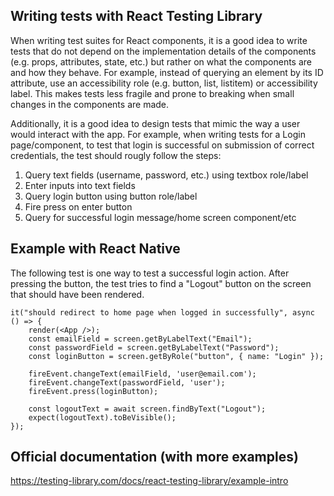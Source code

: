 ## Writing tests with React Testing Library

When writing test suites for React components, it is a good idea to write tests that do not depend on the implementation details of the components (e.g. props, attributes, state, etc.) but rather on what the components are and how they behave. For example, instead of querying an element by its ID attribute, use an accessibility role (e.g. button, list, listitem) or accessibility label. This makes tests less fragile and prone to breaking when small changes in the components are made.

Additionally, it is a good idea to design tests that mimic the way a user would interact with the app. For example, when writing tests for a Login page/component, to test that login is successful on submission of correct credentials, the test should rougly follow the steps:

1. Query text fields (username, password, etc.) using textbox role/label
2. Enter inputs into text fields
3. Query login button using button role/label
4. Fire press on enter button
5. Query for successful login message/home screen component/etc


## Example with React Native

The following test is one way to test a successful login action. After pressing the button, the test tries to find a "Logout" button on the screen that should have been rendered.

```
it("should redirect to home page when logged in successfully", async () => {
	render(<App />);
	const emailField = screen.getByLabelText("Email");
	const passwordField = screen.getByLabelText("Password");
	const loginButton = screen.getByRole("button", { name: "Login" });

	fireEvent.changeText(emailField, 'user@email.com');
	fireEvent.changeText(passwordField, 'user');
	fireEvent.press(loginButton);

	const logoutText = await screen.findByText("Logout");
	expect(logoutText).toBeVisible();
});
```

## Official documentation (with more examples)
https://testing-library.com/docs/react-testing-library/example-intro

